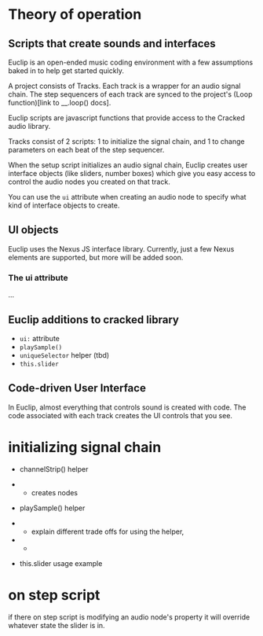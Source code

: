 # Theory of operation

## Scripts that create sounds and interfaces
Euclip is an open-ended music coding environment with a few assumptions baked in to help get started quickly.

A project consists of Tracks. Each track is a wrapper for an audio signal chain. The step sequencers of each track are synced to the project's (Loop function)[link to __.loop() docs].

Euclip scripts are javascript functions that provide access to the Cracked audio library. 

Tracks consist of 2 scripts: 1 to initialize the signal chain, and 1 to change parameters on each beat of the step sequencer. 

When the setup script initializes an audio signal chain, Euclip creates user interface objects (like sliders, number boxes) which give you easy access to control the audio nodes you created on that track.

You can use the `ui` attribute when creating an audio node to specify what kind of interface objects to create.


## UI objects
Euclip uses the Nexus JS interface library. Currently, just a few Nexus elements are supported, but more will be added soon.

### The ui attribute
...


## Euclip additions to cracked library
- `ui:` attribute
- `playSample()`
- `uniqueSelector` helper (tbd)
- `this.slider`
<!-- discussion of selectors
    TODO: should there be a universal strategy for auto-selectors ?
    or only support samplerSelector etc
 -->


## Code-driven User Interface
In Euclip, almost everything that controls sound is created with code. The code associated with each track creates the UI controls that you see.

# initializing signal chain
- channelStrip() helper
- - creates nodes

- playSample() helper
- - explain different trade offs for using the helper, 
- - 

- this.slider usage example

# on step script

if there on step script is modifying an audio node's property it will override whatever state the slider is in. 
